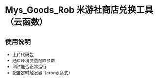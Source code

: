 # Mys_Goods_Rob 米游社商店兑换工具（云函数）  
## 使用说明  
* 上传代码包  
* 通过环境变量配置参数  
* 测试能否正常运行  
* 配置定时触发器（cron表达式）  
